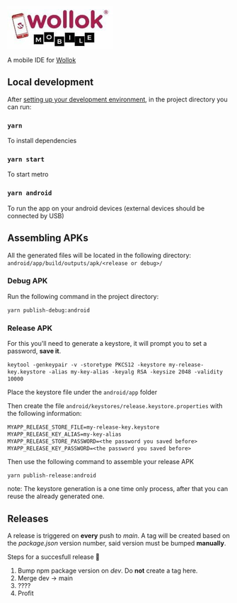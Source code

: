 ![Wollok Mobile](assets/logo.jpg)

A mobile IDE for [Wollok](https://www.wollok.org/)

## Local development

After [setting up your development environment](https://reactnative.dev/docs/environment-setup), in the project directory you can run:

### `yarn`

To install dependencies

### `yarn start`

To start metro

### `yarn android`

To run the app on your android devices (external devices should be connected by USB)

## Assembling APKs

All the generated files will be located in the following directory:
`android/app/build/outputs/apk/<release or debug>/`

### Debug APK

Run the following command in the project directory:

```
yarn publish-debug:android
```

### Release APK

For this you'll need to generate a keystore, it will prompt you to set a password, **save it**.

```
keytool -genkeypair -v -storetype PKCS12 -keystore my-release-key.keystore -alias my-key-alias -keyalg RSA -keysize 2048 -validity 10000
```

Place the keystore file under the `android/app` folder

Then create the file `android/keystores/release.keystore.properties` with the following information:

```
MYAPP_RELEASE_STORE_FILE=my-release-key.keystore
MYAPP_RELEASE_KEY_ALIAS=my-key-alias
MYAPP_RELEASE_STORE_PASSWORD=<the password you saved before>
MYAPP_RELEASE_KEY_PASSWORD=<the password you saved before>
```

Then use the following command to assemble your release APK

```
yarn publish-release:android
```

note: The keystore generation is a one time only process, after that you can reuse the already generated one.


## Releases

A release is triggered on **every** push to _main_. A tag will be created based on the _package.json_ version number, said version must be bumped **manually**.

Steps for a succesfull release 💪
1. Bump npm package version on _dev_. Do **not** create a tag here.
2. Merge dev -> main
3. ????
4. Profit
